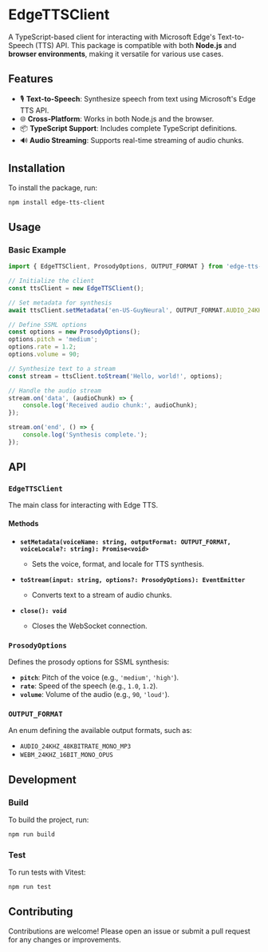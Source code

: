 # EdgeTTSClient

A TypeScript-based client for interacting with Microsoft Edge's Text-to-Speech (TTS) API. This package is compatible with both **Node.js** and **browser environments**, making it versatile for various use cases.

## Features
- 🎙️ **Text-to-Speech**: Synthesize speech from text using Microsoft's Edge TTS API.
- 🌐 **Cross-Platform**: Works in both Node.js and the browser.
- 📦 **TypeScript Support**: Includes complete TypeScript definitions.
- 🔊 **Audio Streaming**: Supports real-time streaming of audio chunks.

## Installation

To install the package, run:

```bash
npm install edge-tts-client
```

## Usage

### Basic Example

```typescript
import { EdgeTTSClient, ProsodyOptions, OUTPUT_FORMAT } from 'edge-tts-client';

// Initialize the client
const ttsClient = new EdgeTTSClient();

// Set metadata for synthesis
await ttsClient.setMetadata('en-US-GuyNeural', OUTPUT_FORMAT.AUDIO_24KHZ_48KBITRATE_MONO_MP3);

// Define SSML options
const options = new ProsodyOptions();
options.pitch = 'medium';
options.rate = 1.2;
options.volume = 90;

// Synthesize text to a stream
const stream = ttsClient.toStream('Hello, world!', options);

// Handle the audio stream
stream.on('data', (audioChunk) => {
    console.log('Received audio chunk:', audioChunk);
});

stream.on('end', () => {
    console.log('Synthesis complete.');
});
```

## API

### `EdgeTTSClient`
The main class for interacting with Edge TTS.

#### Methods

- **`setMetadata(voiceName: string, outputFormat: OUTPUT_FORMAT, voiceLocale?: string): Promise<void>`**
  - Sets the voice, format, and locale for TTS synthesis.

- **`toStream(input: string, options?: ProsodyOptions): EventEmitter`**
  - Converts text to a stream of audio chunks.

- **`close(): void`**
  - Closes the WebSocket connection.

### `ProsodyOptions`
Defines the prosody options for SSML synthesis:
- **`pitch`**: Pitch of the voice (e.g., `'medium'`, `'high'`).
- **`rate`**: Speed of the speech (e.g., `1.0`, `1.2`).
- **`volume`**: Volume of the audio (e.g., `90`, `'loud'`).

### `OUTPUT_FORMAT`
An enum defining the available output formats, such as:
- `AUDIO_24KHZ_48KBITRATE_MONO_MP3`
- `WEBM_24KHZ_16BIT_MONO_OPUS`

## Development

### Build
To build the project, run:

```bash
npm run build
```

### Test
To run tests with Vitest:

```bash
npm run test
```

## Contributing

Contributions are welcome! Please open an issue or submit a pull request for any changes or improvements.
